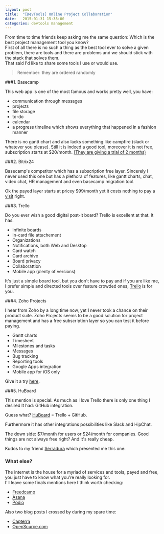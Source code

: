 ```yaml
---
layout: post
title:  "[DevTools] Online Project Collaboration"
date:   2015-01-31 15:35:00
categories: devtools management
---
```

From time to time friends keep asking me the same question: Which is the best project management tool you know?  
First of all there is no such a thing as the best tool ever to solve a given problem, there are tools and there are problems and we should stick with the stack that solves them.  
That said I'd like to share some tools I use or would use.  

> Remember: they are ordered randomly  

###1. Basecamp

This web app is one of the most famous and works pretty well, you have:


* communication through messages
* projects
* file storage
* to-do
* calendar
* a progress timeline which shows everything that happened in a fashion manner

There is no gantt chart and also lacks something like campfire (slack or whatever you please). Still it is indeed a good tool, moreover it is not free, subscription starts at $20/month. [(They are giving a trial of 2 months)](https://basecamp.com)

###2. Bitrix24

Basecamp's competitor which has a subscription free layer. Sincerely I never used this one but has a plethora of features, like gantt charts, chat, video chat, HR management and even basecamp migration tool.

Ok the payed layer starts at pricey $99/month yet it costs nothing to pay a [visit](http://www.bitrix24.com/) right.

###3. Trello

Do you ever wish a good digital post-it board? Trello is excellent at that. It has:


* Infinite boards
* In-card file attachement
* Organizations
* Notifications, both Web and Desktop
* Card watch
* Card archive
* Board privacy
* Collaborattion
* Mobile app (plenty of versions)

It's just a simple board tool, but you don't have to pay and if you are like me, I prefer simple and directed tools over feature crowded ones, [Trello](https://trello.com/) is for you.

###4. Zoho Projects

I hear from Zoho by a long time now, yet I never took a chance on their product suite. Zoho Projects seems to be a good solution for project management and has a free subscription layer so you can test it before paying.  


* Gantt charts
* Timesheet
* Milestones and tasks
* Messages
* Bug tracking
* Reporting tools
* Google Apps integration
* Mobile app for iOS only

Give it a try [here](https://www.zoho.com/projects).

###5. HuBoard

This mention is special. As much as I love Trello there is only one thing I desired It had: GitHub integration.

Guess what? [HuBoard](https://huboard.com) = Trello + GitHub.

Furthermore it has other integrations possibilities like Slack and HipChat.

The down side: $7/month for users or $24/month for companies. Good things are not always free right? And it's really cheap.

Kudos to my friend [Serradura](https://github.com/serradura) which presented me this one.

### What else?

The internet is the house for a myriad of services and tools, payed and free, you just have to know what you're really looking for.  
I'll leave some finals mentions here I think worth checking:


* [Freedcamp](https://freedcamp.com/)
* [Asana](https://app.asana.com/)
* [Podio](https://podio.com/)

Also two blog posts I crossed by during my spare time:


* [Capterra](http://blog.capterra.com/free-open-source-project-management-software/)
* [OpenSource.com](http://opensource.com/business/14/1/top-project-management-tools-2014)
